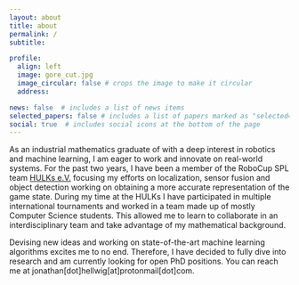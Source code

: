 ```yaml
---
layout: about
title: about
permalink: /
subtitle: 

profile:
  align: left
  image: gore_cut.jpg
  image_circular: false # crops the image to make it circular
  address: 

news: false  # includes a list of news items
selected_papers: false # includes a list of papers marked as "selected={true}"
social: true  # includes social icons at the bottom of the page
---
```

As an industrial mathematics graduate of with a deep interest in robotics and machine learning, I am eager to work and innovate on real-world systems. For the past two years, I have been a member of the RoboCup SPL team [HULKs e.V.](https://hulks.de/) focusing my efforts on localization, sensor fusion and object detection working on obtaining a more accurate representation of the game state. During my time at the HULKs I have participated in multiple international tournaments and worked in a team made up of mostly Computer Science students. This allowed me to learn to collaborate in an interdisciplinary team and take advantage of my mathematical background.

Devising new ideas and working on state-of-the-art machine learning algorithms excites me to no end. Therefore, I have decided to fully dive into research and am currently looking for open PhD positions. You can reach me at jonathan[dot]hellwig[at]protonmail[dot]com.
